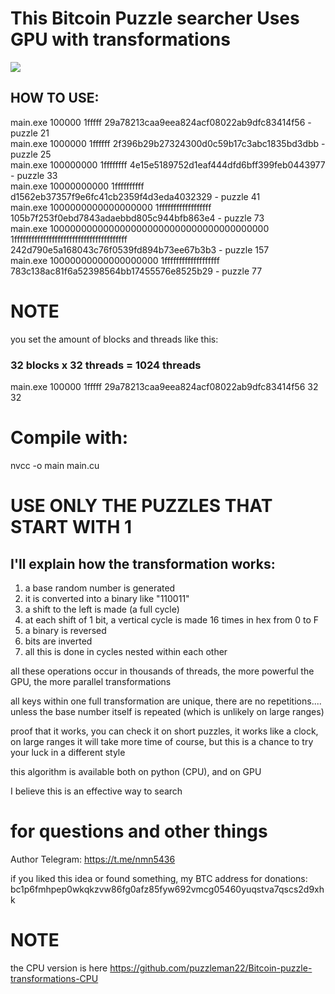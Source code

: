 # This Bitcoin Puzzle searcher Uses GPU with transformations

[<img src="[cuda_function_flowchart.svg](https://raw.githubusercontent.com/puzzleman22/bitcoin_puzzle_transformation/refs/heads/main/cuda_function_flowchart.svg)">](https://raw.githubusercontent.com/puzzleman22/bitcoin_puzzle_transformation/refs/heads/main/cuda_function_flowchart.svg)

## HOW TO USE:

main.exe 100000 1fffff 29a78213caa9eea824acf08022ab9dfc83414f56 - puzzle 21\
main.exe 1000000 1ffffff 2f396b29b27324300d0c59b17c3abc1835bd3dbb - puzzle 25\
main.exe 100000000 1ffffffff 4e15e5189752d1eaf444dfd6bff399feb0443977 - puzzle 33\
main.exe 10000000000 1ffffffffff d1562eb37357f9e6fc41cb2359f4d3eda4032329 - puzzle 41\
main.exe 1000000000000000000 1ffffffffffffffffff 105b7f253f0ebd7843adaebbd805c944bfb863e4 - puzzle 73\
main.exe 1000000000000000000000000000000000000000 1fffffffffffffffffffffffffffffffffffffff 242d790e5a168043c76f0539fd894b73ee67b3b3 - puzzle 157\
main.exe 10000000000000000000 1fffffffffffffffffff 783c138ac81f6a52398564bb17455576e8525b29 - puzzle 77

# NOTE

you set the amount of blocks and threads like this:

###  32 blocks x 32 threads = 1024 threads
main.exe 100000 1fffff 29a78213caa9eea824acf08022ab9dfc83414f56 32 32

# Compile with:

nvcc -o main main.cu

# USE ONLY THE PUZZLES THAT START WITH 1

## I'll explain how the transformation works:

1) a base random number is generated
2) it is converted into a binary like "110011"
3) a shift to the left is made (a full cycle)
4) at each shift of 1 bit, a vertical cycle is made 16 times in hex from 0 to F
5) a binary is reversed
6) bits are inverted
7) all this is done in cycles nested within each other

all these operations occur in thousands of threads, the more powerful the GPU, the more parallel transformations

all keys within one full transformation are unique, there are no repetitions.... unless the base number itself is repeated (which is unlikely on large ranges)

proof that it works, you can check it on short puzzles, it works like a clock, on large ranges it will take more time of course, but this is a chance to try your luck in a different style

this algorithm is available both on python (CPU), and on GPU

I believe this is an effective way to search

# for questions and other things
Author Telegram: https://t.me/nmn5436

if you liked this idea or found something, my BTC address for donations:
bc1p6fmhpep0wkqkzvw86fg0afz85fyw692vmcg05460yuqstva7qscs2d9xhk

# NOTE

the CPU version is here https://github.com/puzzleman22/Bitcoin-puzzle-transformations-CPU
